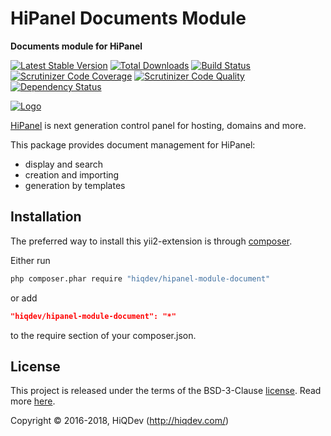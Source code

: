 # HiPanel Documents Module

**Documents module for HiPanel**

[![Latest Stable Version](https://poser.pugx.org/hiqdev/hipanel-module-document/v/stable)](https://packagist.org/packages/hiqdev/hipanel-module-document)
[![Total Downloads](https://poser.pugx.org/hiqdev/hipanel-module-document/downloads)](https://packagist.org/packages/hiqdev/hipanel-module-document)
[![Build Status](https://img.shields.io/travis/hiqdev/hipanel-module-document.svg)](https://travis-ci.org/hiqdev/hipanel-module-document)
[![Scrutinizer Code Coverage](https://img.shields.io/scrutinizer/coverage/g/hiqdev/hipanel-module-document.svg)](https://scrutinizer-ci.com/g/hiqdev/hipanel-module-document/)
[![Scrutinizer Code Quality](https://img.shields.io/scrutinizer/g/hiqdev/hipanel-module-document.svg)](https://scrutinizer-ci.com/g/hiqdev/hipanel-module-document/)
[![Dependency Status](https://www.versioneye.com/php/hiqdev:hipanel-module-document/dev-master/badge.svg)](https://www.versioneye.com/php/hiqdev:hipanel-module-document/dev-master)

[![Logo](https://raw.githubusercontent.com/hiqdev/hipanel-core/master/docs/logo.png)](https://hipanel.com/)

[HiPanel] is next generation control panel for hosting, domains and more.

This package provides document management for HiPanel:

- display and search
- creation and importing
- generation by templates

[HiPanel]: https://hipanel.com/

## Installation

The preferred way to install this yii2-extension is through [composer](http://getcomposer.org/download/).

Either run

```sh
php composer.phar require "hiqdev/hipanel-module-document"
```

or add

```json
"hiqdev/hipanel-module-document": "*"
```

to the require section of your composer.json.

## License

This project is released under the terms of the BSD-3-Clause [license](LICENSE).
Read more [here](http://choosealicense.com/licenses/bsd-3-clause).

Copyright © 2016-2018, HiQDev (http://hiqdev.com/)
